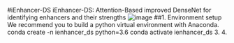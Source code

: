 #iEnhancer-DS
iEnhancer-DS: Attention-Based improved DenseNet for identifying enhancers and their strengths
![image](https://github.com/user-attachments/assets/f2076ffe-237e-4d51-9305-f34bce00852e)
##1. Environment setup
   We recommend you to build a python virtual environment with Anaconda. 
conda create -n ienhancer_ds python=3.6
conda activate ienhancer_ds
3. 
4. 
